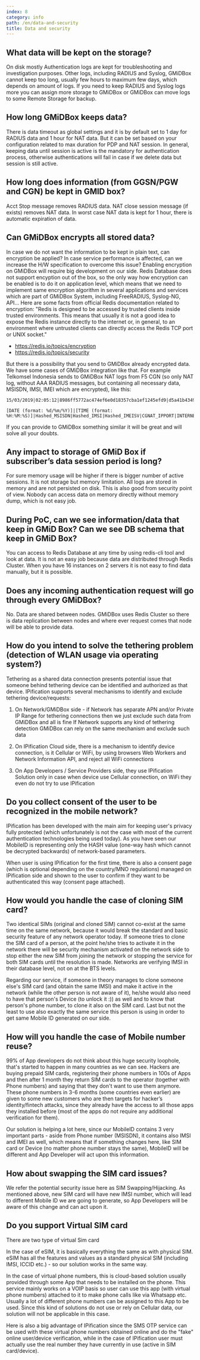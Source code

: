 ```yaml
---
index: 8
category: info
path: /en/data-and-security
title: Data and security 
---
```


##  What data will be kept on the storage?

On disk mostly Authentication logs are kept for troubleshooting and investigation purposes. Other logs, including RADIUS and Syslog, GMiDBox cannot keep too long, usually few hours to maximum few days, which depends on amount of logs. If you need to keep RADIUS and Syslog logs more you can assign more storage to GMiDBox or GMiDBox can move logs to some Remote Storage for backup.



##  How long GMiDBox keeps data?

There is data timeout as global settings and it is by default set to 1 day for RADIUS data and 1 hour for NAT data. But it can be set based on your configuration related to max duration for PDP and NAT session. In general, keeping data until session is active is the mandatory for authentication process, otherwise authentications will fail in case if we delete data but session is still active.
         
##  How long does information (from GGSN/PGW and CGN) be kept in GMID box? 

Acct Stop message removes RADIUS data. NAT close session message (if exists) removes NAT data. In worst case NAT data is kept for 1 hour, there is automatic expiration of data.

##  Can GMiDBox encrypts all stored data?

In case we do not want the information to be kept in plain text, can encryption be applied? In case service performance is affected, can we increase the H/W specification to overcome this issue?
Enabling encryption on GMiDBox will require big development on our side. Redis Database does not support encyption out of the box, so the only way how encryption can be enabled is to do it on application level, which means that we need to implement same encryption algorithm in several applications and services which are part of GMiDBox System, including FreeRADIUS, Syslog-NG, API...
Here are some facts from official Redis documentation related to encryption:
"Redis is designed to be accessed by trusted clients inside trusted environments. This means that usually it is not a good idea to expose the Redis instance directly to the internet or, in general, to an environment where untrusted clients can directly access the Redis TCP port or UNIX socket."
- https://redis.io/topics/encryption
- https://redis.io/topics/security

But there is a possibility that you send to GMiDBox already encrypted data. We have some cases of GMiDBox integration like that. For example Telkomsel Indonesia sends to GMiDBox NAT logs from F5 CGN (so only NAT log, without AAA RADIUS messages, but containing all necessary data, MSISDN, IMSI, IMEI which are encrypted), like this:

```shell
15/03/2019|02:05:12|8986ff5772ac474ef6e0d18357cba1ef1245efd9|d5a41b4349938e2b60a3480d3f9179cd9bb6373c|c9ab940c8a437945130ee9b17b857aa107443de4|114.125.116.56:43672|52.114.32.8:4433

[DATE (format: %d/%m/%Y)]|[TIME (format: %H:%M:%S)]|Hashed_MSISDN|Hashed_IMSI|Hashed_IMEISV|CGNAT_IPPORT|INTERNET_IPPORT
```

If you can provide to GMiDBox something similar it will be great and will solve all your doubts.

##  Any impact to storage of GMiD Box if subscriber’s data session period is long?   

For sure memory usage will be higher if there is bigger number of active sessions. It is not storage but memory limitation. All logs are stored in memory and are not persisted on disk. This is also good from security point of view. Nobody can access data on memory directly without memory dump, which is not easy job.

##  During PoC, can we see information/data that keep in GMiD Box? Can we see DB schema that keep in GMiD Box?

You can access to Redis Database at any time by using redis-cli tool and look at data. It is not an easy job because data are distributed through Redis Cluster. When you have 16 instances on 2 servers it is not easy to find data manually, but it is possible.

##  Does any incoming authentication request will go through every GMiDBox?    

No. Data are shared between nodes. GMiDBox uses Redis Cluster so there is data replication between nodes and where ever request comes that node will be able to provide data.

 ##  How do you intend to solve the tethering problem (detection of WLAN usage via operating system?)

Tethering as a shared data connection presents potential issue that someone behind tethering device can be identified and authorized as that device. IPification supports several mechanisms to identify and exclude tethering device/requests:
1. On Network/GMiDBox side - if Network has separate APN and/or Private IP Range for tethering connections then we just exclude such data from GMiDBox and all is fine 
If Network supports any kind of tethering detection GMiDBox can rely on the same mechanism and exclude such data

2. On IPification Cloud side, there is a mechanism to identify device connection, is it Cellular or WiFi, by using browsers Web Workers and Network Information API, and reject all WiFi connections

3. On App Developers / Service Providers side, they use IPification Solution only in case when device use Cellular connection, on WiFi they even do not try to use IPification  
 
 
##  Do you collect consent of the user to be recognized in the mobile network?

IPification has been developed with the main aim for keeping user's privacy fully protected (which unfortunately is not the case with most of the current authentication technologies being used today). As you have seen our MobileID is representing only the HASH value (one-way hash which cannot be decrypted backwards) of network-based parameters. 

When user is using IPification for the first time, there is also a consent page (which is optional depending on the country/MNO regulations) managed on IPification side and shown to the user to confirm if they want to be authenticated this way (consent page attached).  
 
##  How would you handle the case of cloning SIM card? 
 
Two identical SIMs (original and cloned SIM) cannot co-exist at the same time on the same network, because it would break the standard and basic security feature of any network operator today. If someone tries to clone the SIM card of a person, at the point he/she tries to activate it in the network there will be security mechanism activated on the network side to stop either the new SIM from joining the network or stopping the service for both SIM cards until the resolution is made. Networks are verifying IMSI in their database level, not on at the BTS levels. 
 
Regarding our service, if someone in theory manages to clone someone else's SIM card (and obtain the same IMSI) and make it active in the network (while the other person is not aware of it), he/she would also need to have that person's Device (to unlock it :)) as well and to know that person's phone number, to clone it also on the SIM card. Last but not the least to use also exactly the same service this person is using in order to get same Mobile ID generated on our side. 
 
##  How will you handle the case of Mobile number reuse? 

99% of App developers do not think about this huge security loophole, that's started to happen in many countries as we can see. Hackers are buying prepaid SIM cards, registering their phone numbers in 100s of Apps and then after 1 month they return SIM cards to the operator (together with Phone numbers) and saying that they don't want to use them anymore. These phone numbers in 3-6 months (some countries even earlier) are given to some new customers who are then targets for hacker’s identity/fintech attacks, since they already have the access to all those apps they installed before (most of the apps do not require any additional verification for them). 
 
Our solution is helping a lot here, since our MobileID contains 3 very important parts - aside from Phone number (MSISDN), it contains also IMSI and IMEI as well, which means that if something changes here, like SIM card or Device (no matter phone number stays the same), MobileID will be different and App Developer will act upon this information. 
 
##  How about swapping the SIM card issues? 

We refer the potential security issue here as SIM Swapping/Hijacking. 
As mentioned above, new SIM card will have new IMSI number, which will lead to different Mobile ID we are going to generate, so App Developers will be aware of this change and can act upon it. 
 
##  Do you support Virtual SIM card 

There are two type of virtual Sim card
 
In the case of eSIM, it is basically everything the same as with physical SIM. eSIM has all the features and values as a standard physical SIM (including IMSI, ICCID etc.) - so our solution works in the same way. 
 
In the case of virtual phone numbers, this is cloud-based solution usually provided through some App that needs to be installed on the phone. This service mainly works on a VOIP basis so user can use this app (with virtual phone numbers) attached to it to make phone calls like via Whatsapp etc. Usually a lot of different phone numbers can be assigned to this App to be used. Since this kind of solutions do not use or rely on Cellular data, our solution will not be applicable in this case. 
 
Here is also a big advantage of IPification since the SMS OTP service can be used with these virtual phone numbers obtained online and do the "fake" online user/device verification, while in the case of IPification user must actually use the real number they have currently in use (active in SIM card/device). 
 




